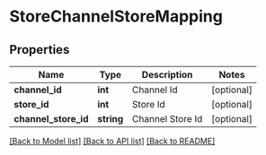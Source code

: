 # StoreChannelStoreMapping

## Properties
Name | Type | Description | Notes
------------ | ------------- | ------------- | -------------
**channel_id** | **int** | Channel Id | [optional] 
**store_id** | **int** | Store Id | [optional] 
**channel_store_id** | **string** | Channel Store Id | [optional] 

[[Back to Model list]](../README.md#documentation-for-models) [[Back to API list]](../README.md#documentation-for-api-endpoints) [[Back to README]](../README.md)


